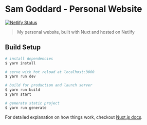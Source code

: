 # Sam Goddard - Personal Website

[![Netlify Status](https://api.netlify.com/api/v1/badges/7d769559-d722-4aad-86e3-c184567f7bfd/deploy-status)](https://app.netlify.com/sites/samgoddard/deploys)

> My personal website, built with Nuxt and hosted on Netlify

## Build Setup

``` bash
# install dependencies
$ yarn install

# serve with hot reload at localhost:3000
$ yarn run dev

# build for production and launch server
$ yarn run build
$ yarn start

# generate static project
$ yarn run generate
```

For detailed explanation on how things work, checkout [Nuxt.js docs](https://nuxtjs.org).
